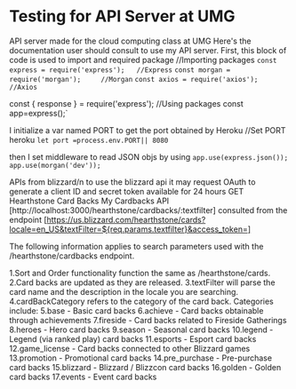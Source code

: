 # Testing for API Server at UMG 
API server made for the cloud computing class at UMG
Here's the documentation user should consult to use my API server.
First, this block of code is used to import and required package
//Importing packages
`const express = require('express');   //Express` 
`const morgan = require('morgan');     //Morgan`
`const axios = require('axios');       //Axios`

const { response } = require('express');
//Using packages
const app=express();`

I initialize a var named PORT to get the port obtained by Heroku 
//Set PORT heroku
`let port =process.env.PORT|| 8080`

then I set middleware to read JSON objs by using
`app.use(express.json());
app.use(morgan('dev'));`


APIs from blizzard/n
to use the blizzard api it may request OAuth to generate a client ID and secret token available for 24 hours 
GET
Hearthstone Card Backs
My Cardbacks API [http://localhost:3000/hearthstone/cardbacks/:textfilter] consulted from the endpoint
[https://us.blizzard.com/hearthstone/cards?locale=en_US&textFilter=${req.params.textfilter}&access_token=]

The following information applies to search parameters used with the /hearthstone/cardbacks endpoint.

1.Sort and Order functionality function the same as /hearthstone/cards.
2.Card backs are updated as they are released.
3.textFilter will parse the card name and the description in the locale you are searching.
4.cardBackCategory refers to the category of the card back. Categories include:
5.base - Basic card backs
6.achieve - Card backs obtainable through achievements
7.fireside - Card backs related to Fireside Gatherings
8.heroes - Hero card backs
9.season - Seasonal card backs
10.legend - Legend (via ranked play) card backs
11.esports - Esport card backs
12.game_license - Card backs connected to other Blizzard games
13.promotion - Promotional card backs
14.pre_purchase - Pre-purchase card backs
15.blizzard - Blizzard / Blizzcon card backs
16.golden - Golden card backs
17.events - Event card backs






